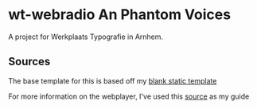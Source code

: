 # wt-webradio An Phantom Voices
A project for Werkplaats Typografie in Arnhem.

## Sources
The base template for this is based off my [blank static template](https://github.com/BluePraise/blank-static-html)

For more information on the webplayer, I've used this [source](https://developer.mozilla.org/en-US/docs/Web/HTML/Element/audio) as my guide
